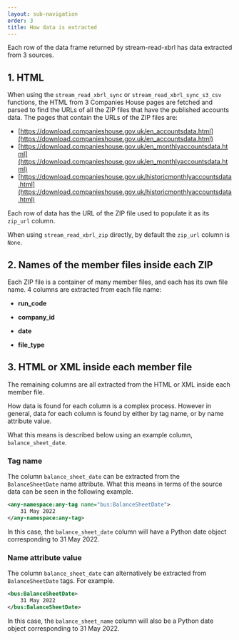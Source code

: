 ```yaml
---
layout: sub-navigation
order: 3
title: How data is extracted
---
```



Each row of the data frame returned by stream-read-xbrl has data extracted from 3 sources.


## 1. HTML

When using the `stream_read_xbrl_sync` or `stream_read_xbrl_sync_s3_csv` functions, the HTML from 3 Companies House pages are fetched and parsed to find the URLs of all the ZIP files that have the published accounts data. The pages that contain the URLs of the ZIP files are:

- [https://download.companieshouse.gov.uk/en_accountsdata.html](https://download.companieshouse.gov.uk/en_accountsdata.html)
- [https://download.companieshouse.gov.uk/en_monthlyaccountsdata.html](https://download.companieshouse.gov.uk/en_monthlyaccountsdata.html)
- [https://download.companieshouse.gov.uk/historicmonthlyaccountsdata.html](https://download.companieshouse.gov.uk/historicmonthlyaccountsdata.html)

Each row of data has the URL of the ZIP file used to populate it as its `zip_url` column.

When using `stream_read_xbrl_zip` directly, by default the `zip_url` column is `None`.


## 2. Names of the member files inside each ZIP

Each ZIP file is a container of many member files, and each has its own file name. 4 columns are extracted from each file name:

- **run_code**

- **company_id**

- **date**

- **file_type**


## 3. HTML or XML inside each member file

The remaining columns are all extracted from the HTML or XML inside each member file.

How data is found for each column is a complex process. However in general, data for each column is found by either by tag name, or by name attribute value.

What this means is described below using an example column, `balance_sheet_date`.

### Tag name

The column `balance_sheet_date` can be extracted from the `BalanceSheetDate` name attribute. What this means in terms of the source data can be seen in the following example.

```xml
<any-namespace:any-tag name="bus:BalanceSheetDate">
	31 May 2022
</any-namespace:any-tag>
```

In this case, the `balance_sheet_date` column will have a Python date object corresponding to 31 May 2022.

### Name attribute value

The column `balance_sheet_date` can alternatively be extracted from `BalanceSheetDate` tags. For example.

```xml
<bus:BalanceSheetDate>
	31 May 2022
</bus:BalanceSheetDate>
```

In this case, the `balance_sheet_name` column will also be a Python date object corresponding to 31 May 2022.
